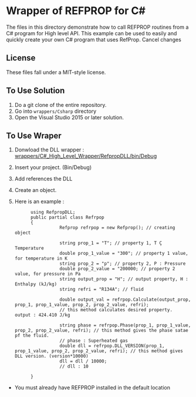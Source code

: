 # Wrapper of REFPROP for C&#35;

The files in this directory demonstrate how to call REFPROP routines from a C# program for High level API. This example can be used to easily and quickly create your own C# program that uses RefProp.
Cancel changes
## License

These files fall under a MIT-style license.

## To Use Solution

1. Do a git clone of the entire repository.
2. Go into ``wrappers/Csharp`` directory
3. Open the Visual Studio 2015 or later solution.

## To Use Wraper

1. Donwload the DLL wrapper : [wrappers/C#_High_Level_Wrapper/RefpropDLL/bin/Debug](https://github.com/meyinyil/REFPROP-wrappers/tree/master/wrappers/C%23_High_Level_Wrapper/RefpropDLL/bin/Debug)
2. Insert your project. (Bin/Debug)
3. Add references the DLL
4. Create an object.
5. Here is an example :

             using RefpropDLL;
             public partial class Refrpop
             {
                        Refprop refrpop = new Refprop(); // creating object

                        string prop_1 = "T"; // property 1, T Ç Temperature
                        double prop_1_value = "300"; // property 1 value, for temperature in K
                        string prop_2 = "p"; // property 2, P : Pressure
                        double prop_2_value = "200000; // property 2 value, for pressure in Pa
                        string output_prop = "H"; // output property, H : Enthalpy (kJ/kg)
                        string refri = "R134A"; // fluid

                        double output_val = refrpop.Calculate(output_prop, prop_1, prop_1_value, prop_2, prop_2_value, refri); 
                        // this method calculates desired property.   output : 424.410 J/kg
                      
                        string phase = refrpop.Phase(prop_1, prop_1_value, prop_2, prop_2_value, refri); // this method gives the phase satae pf the fluid.
                        // phase : Superheated gas   
                        double dll = refrpop.DLL_VERSION(prop_1, prop_1_value, prop_2, prop_2_value, refri); // this method gives DLL version. (version*10000)
                        dll = dll / 10000;
                        // dll : 10
                        
             }

* You must already have REFPROP installed in the default location
